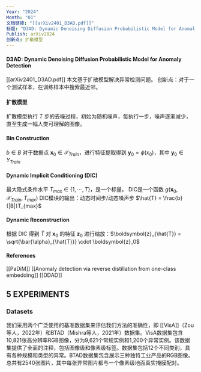 ```yaml
---
Year: "2024"
Month: "01"
文档链接: "[[arXiv2401_D3AD.pdf]]"
标题: "D3AD: Dynamic Denoising Diffusion Probabilistic Model for Anomaly Detection"
Publish: arXiv2024
创新点: 扩散模型
---
```


#### D3AD: Dynamic Denoising Diffusion Probabilistic Model for Anomaly Detection

[[arXiv2401_D3AD.pdf]]
本文基于扩散模型解决异常检测问题。
创新点：对于一个测试样本，在训练样本中搜索最近邻。
#### 扩散模型
扩散模型执行 $T$ 步的去噪过程，初始为随机噪声，每执行一步，噪声逐渐减少，直至生成一幅人类可理解的图像。

#### Bin Construction
$b\in B$
对于数据点 $\boldsymbol{x}_0 \in \mathcal{X}_{Train}$，进行特征提取得到 $\boldsymbol{y}_0=\phi(x_0)$，其中 $\boldsymbol{y}_0 \in Y_{Train}$
#### Dynamic Implicit Conditioning (DIC)
最大隐式条件水平 $T_{max} \in \{1,\cdots, T\}$，是一个标量。
DIC是一个函数 $g(\boldsymbol{x}_0, \mathcal{X}_{Train}, T_{max})$
DIC模块的输出：动态时间步/动态噪声步 $\hat{T} = \frac{b}{|B|}T_{max}$
#### Dynamic Reconstruction
根据 DIC 得到 $\hat T$
对 $\boldsymbol{x}_0$ 的特征 $\boldsymbol{z}_0$ 进行缩放：$\boldsymbol{z}_{\hat{T}} = \sqrt{\bar{\alpha}_{\hat{T}}} \cdot \boldsymbol{z}_0$ 

#### References
[[PaDiM]]
[[Anomaly detection via reverse distillation from one-class embedding]]
[[DDAD]]

## 5 EXPERIMENTS

### Datasets

我们采用两个广泛使用的基准数据集来评估我们方法的准确性，即 [[VisA]]（Zou等人，2022年）和BTAD（Mishra等人，2021年）数据集。VisA数据集包含10,821张高分辨率RGB图像，分为9,621个常规实例和1,200个异常实例。该数据集提供了全面的注释，包括图像级和像素级标签。数据集包括12个不同类别，具有各种规模和类型的异常。BTAD数据集包含展示三种独特工业产品的RGB图像。总共有2540张图片，其中每张异常图片都与一个像素级地面真实掩膜配对。
